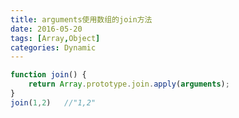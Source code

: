 ```yaml
---
title: arguments使用数组的join方法
date: 2016-05-20
tags: [Array,Object]
categories: Dynamic
---
```


```javascript
function join() {
	return Array.prototype.join.apply(arguments);
}
join(1,2)	//"1,2"
```

